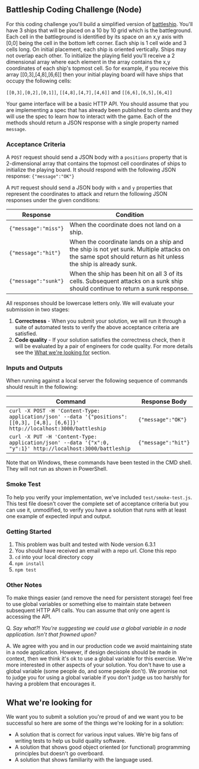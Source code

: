 ## Battleship Coding Challenge (Node)

For this coding challenge you'll build a simplified version of [battleship](https://en.wikipedia.org/wiki/Battleship_(game)). You'll have 3 ships that will be placed on a 10 by 10 grid which is the battleground. Each cell in the battleground is identified by its space on an x,y axis with [0,0] being the cell in the bottom left corner. Each ship is 1 cell wide and 3 cells long. On initial placement, each ship is oriented vertically. Ships may not overlap each other. To initialize the playing field you'll receive a 2 dimensional array where each element in the array contains the x,y coordinates of each ship's topmost cell. So for example, if you receive this array [[0,3],[4,8],[6,6]] then your initial playing board will have ships that occupy the following cells:

`[[0,3],[0,2],[0,1]]`, `[[4,8],[4,7],[4,6]]` and `[[6,6],[6,5],[6,4]]`

Your game interface will be a basic HTTP API. You should assume that you are implementing a spec that has already been published to clients and they will use the spec to learn how to interact with the game. Each of the methods should return a JSON response with a single property named `message`.

### Acceptance Criteria

A `POST` request should send a JSON body with a `positions` property that is 2-dimensional array that contains the topmost cell coordinates of ships to initialize the playing board. It should respond with the following JSON response: `{"message":"OK"}`

A `PUT` request should send a JSON body with `x` and `y` properties that represent the coordinates to attack and return the following JSON responses under the given conditions:

| Response | Condition |
| --- | --- |
| `{"message":"miss"}` | When the coordinate does not land on a ship. |
| `{"message":"hit"}` | When the coordinate lands on a ship and the ship is not yet sunk. Multiple attacks on the same spot should return as hit unless the ship is already sunk. |
| `{"message":"sunk"}` | When the ship has been hit on all 3 of its cells. Subsequent attacks on a sunk ship should continue to return a sunk response. |

All responses should be lowercase letters only. We will evaluate your submission in two stages:

1. **Correctness** - When you submit your solution, we will run it through a suite of automated tests to verify the above acceptance criteria are satisfied.
2. **Code quality** - If your solution satisfies the correctness check, then it will be evaluated by a pair of engineers for code quality. For more details see the [What we're looking for](#what-were-looking-for) section.

### Inputs and Outputs

When running against a local server the following sequence of commands should result in the following:

| Command   | Response Body  |
|---|---|
| `curl -X POST -H 'Content-Type: application/json' --data '{"positions":[[0,3], [4,8], [6,6]]}' http://localhost:3000/battleship` | `{"message":"OK"}` |
| `curl -X PUT -H 'Content-Type: application/json' --data '{"x":0, "y":1}' http://localhost:3000/battleship` | `{"message":"hit"}` |

Note that on Windows, these commands have been tested in the CMD shell. They will not run as shown in PowerShell.

### Smoke Test

To help you verify your implementation, we've included `test/smoke-test.js`. This test file doesn't cover the complete set of acceptance criteria but you can use it, unmodified, to verify you have a solution that runs with at least one example of expected input and output.

### Getting Started

1. This problem was built and tested with Node version 6.3.1
2. You should have received an email with a repo url. Clone this repo
3. `cd` into your local directory copy
4. `npm install`
5. `npm test`

### Other Notes

To make things easier (and remove the need for persistent storage) feel free to use global variables or something else to maintain state between subsequent HTTP API calls. You can assume that only one agent is accessing the API.

Q. _Say what?! You're suggesting we could use a global variable in a node application. Isn't that frowned upon?_

A. We agree with you and in our production code we avoid maintaining state in a node application. However, if design decisions should be made in context, then we think it's ok to use a global variable for this exercise. We're more interested in other aspects of your solution. You don't have to use a global variable (some people do, and some people don't). We promise not to judge you for using a global variable if you don't judge us too harshly for having a problem that encourages it.


## What we're looking for

We want you to submit a solution you're proud of and we want you to be successful so here are some of the things we're looking for in a solution:

* A solution that is correct for various input values. We're big fans of writing tests to help us build quality software.
* A solution that shows good object oriented (or functional) programming principles but doesn't go overboard.
* A solution that shows familiarity with the language used.
